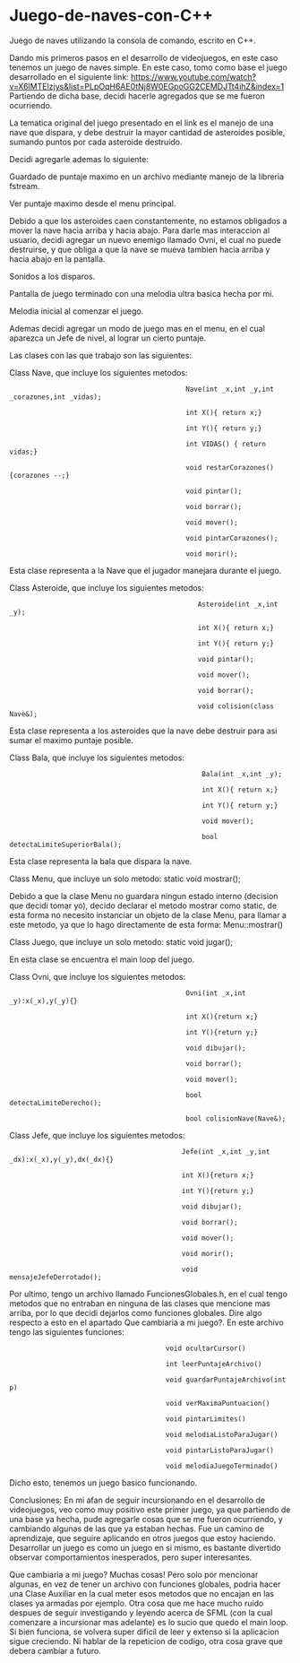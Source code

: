 # Juego-de-naves-con-C++

Juego de naves utilizando la consola de comando, escrito en C++.

Dando mis primeros pasos en el desarrollo de videojuegos, en este caso tenemos un juego de naves simple. En este caso, tomo como base el juego desarrollado en el siguiente link: https://www.youtube.com/watch?v=X6lMTEIzjys&list=PLpOqH6AE0tNj8W0EGpoGG2CEMDJTt4ihZ&index=1 Partiendo de dicha base, decidi hacerle agregados que se me fueron ocurriendo.

La tematica original del juego presentado en el link es el manejo de una nave que dispara, y debe destruir la mayor cantidad de asteroides posible, sumando puntos por cada asteroide destruido.

Decidi agregarle ademas lo siguiente:

Guardado de puntaje maximo en un archivo mediante manejo de la libreria fstream.

Ver puntaje maximo desde el menu principal.

Debido a que los asteroides caen constantemente, no estamos obligados a mover la nave hacia arriba y hacia abajo. Para darle mas interaccion al usuario, decidi agregar un nuevo enemigo llamado Ovni, el cual no puede destruirse, y que obliga a que la nave se mueva tambien hacia arriba y hacia abajo en la pantalla.

Sonidos a los disparos.

Pantalla de juego terminado con una melodia ultra basica hecha por mi.

Melodia inicial al comenzar el juego.

Ademas decidi agregar un modo de juego mas en el menu, en el cual aparezca un Jefe de nivel, al lograr un cierto puntaje.

Las clases con las que trabajo son las siguientes:

Class Nave, que incluye los siguientes metodos:

                                                Nave(int _x,int _y,int _corazones,int _vidas);
                                                
                                                int X(){ return x;}   
                                                
                                                int Y(){ return y;}
                                                
                                                int VIDAS() { return vidas;}
                                                
                                                void restarCorazones() {corazones --;}
                                                
                                                void pintar();
                                                
                                                void borrar();
                                                
                                                void mover();
                                                
                                                void pintarCorazones();
                                                
                                                void morir();
Esta clase representa a la Nave que el jugador manejara durante el juego.

Class Asteroide, que incluye los siguientes metodos:

                                                   Asteroide(int _x,int _y);
                                                   
                                                   int X(){ return x;}
                                                   
                                                   int Y(){ return y;}
                                                   
                                                   void pintar();
                                                   
                                                   void mover();
                                                   
                                                   void borrar();
                                                   
                                                   void colision(class Nave&);
Esta clase representa a los asteroides que la nave debe destruir para asi sumar el maximo puntaje posible.

Class Bala, que incluye los siguientes metodos:

                                                    Bala(int _x,int _y);
                                                    
                                                    int X(){ return x;}   
                                                    
                                                    int Y(){ return y;}
                                                    
                                                    void mover();
                                                    
                                                    bool detectaLimiteSuperiorBala();
Esta clase representa la bala que dispara la nave.

Class Menu, que incluye un solo metodo: static void mostrar();

Debido a que la clase Menu no guardara ningun estado interno (decision que decidi tomar yo), decido declarar el metodo mostrar como static, de esta forma no necesito instanciar un objeto de la clase Menu, para llamar a este metodo, ya que lo hago directamente de esta forma: Menu::mostrar()

Class Juego, que incluye un solo metodo: static void jugar();

En esta clase se encuentra el main loop del juego.

Class Ovni, que incluye los siguientes metodos:

                                                Ovni(int _x,int _y):x(_x),y(_y){}
                                                
                                                int X(){return x;}
                                                
                                                int Y(){return y;}
                                                
                                                void dibujar();
                                                
                                                void borrar();
                                                
                                                void mover();
                                                
                                                bool detectaLimiteDerecho();

                                                bool colisionNave(Nave&);
Class Jefe, que incluye los siguientes metodos:

                                               Jefe(int _x,int _y,int _dx):x(_x),y(_y),dx(_dx){}

                                               int X(){return x;}

                                               int Y(){return y;}

                                               void dibujar();

                                               void borrar();

                                               void mover();

                                               void morir();

                                               void mensajeJefeDerrotado();
Por ultimo, tengo un archivo llamado FuncionesGlobales.h, en el cual tengo metodos que no entraban en ninguna de las clases que mencione mas arriba, por lo que decidi dejarlos como funciones globales. Dire algo respecto a esto en el apartado Que cambiaria a mi juego?. En este archivo tengo las siguientes funciones:

                                           void ocultarCursor()
                                           
                                           int leerPuntajeArchivo()
                                           
                                           void guardarPuntajeArchivo(int p)
                                           
                                           void verMaximaPuntuacion()
                                           
                                           void pintarLimites()
                                           
                                           void melodiaListoParaJugar()
                                           
                                           void pintarListoParaJugar()
                                           
                                           void melodiaJuegoTerminado()
Dicho esto, tenemos un juego basico funcionando.

Conclusiones: En mi afan de seguir incursionando en el desarrollo de videojuegos, veo como muy positivo este primer juego, ya que partiendo de una base ya hecha, pude agregarle cosas que se me fueron ocurriendo, y cambiando algunas de las que ya estaban hechas. Fue un camino de aprendizaje, que seguire aplicando en otros juegos que estoy haciendo. Desarrollar un juego es como un juego en si mismo, es bastante divertido observar comportamientos inesperados, pero super interesantes.

Que cambiaria a mi juego? Muchas cosas! Pero solo por mencionar algunas, en vez de tener un archivo con funciones globales, podria hacer una Clase Auxiliar en la cual meter esos metodos que no encajan en las clases ya armadas por ejemplo. Otra cosa que me hace mucho ruido despues de seguir investigando y leyendo acerca de SFML (con la cual comenzare a incursionar mas adelante) es lo sucio que quedo el main loop. Si bien funciona, se volvera super dificil de leer y extenso si la aplicacion sigue creciendo. Ni hablar de la repeticion de codigo, otra cosa grave que debera cambiar a futuro.
